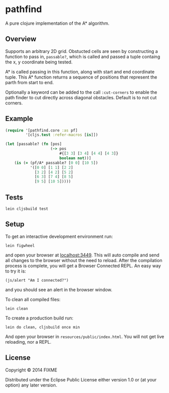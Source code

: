 # pathfind

A pure clojure implementation of the A* algorithm.

## Overview

Supports an arbitrary 2D grid. Obstucted cells are seen by
constructing a function to pass in, `passable?`, which is called and
passed a tuple containg the x, y coordinate being tested.

A* is called passing in this function, along with start and end
coordinate tuple. This A* function returns a sequence of positions that represent the parth from start to end.

Optionally a keyword can be added to the call `:cut-corners` to enable
the path finder to cut directly across diagonal obstacles. Default is
to not cut corners.

## Example

```clojure
(require '[pathfind.core :as pf]
	     '[cljs.test :refer-macros [is]])

(let [passable? (fn [pos]
                    (-> pos
					    #{[3 3] [3 4] [4 4] [4 3]}
						boolean not))]
    (is (= (pf/A* passable? [0 0] [10 5])
           '([0 0] [1 1] [2 2]
             [3 2] [4 2] [5 2]
             [6 3] [7 4] [8 5]
             [9 5] [10 5]))))
```

## Tests

```
lein cljsbuild test
```

## Setup

To get an interactive development environment run:

    lein figwheel

and open your browser at [localhost:3449](http://localhost:3449/).
This will auto compile and send all changes to the browser without the
need to reload. After the compilation process is complete, you will
get a Browser Connected REPL. An easy way to try it is:

    (js/alert "Am I connected?")

and you should see an alert in the browser window.

To clean all compiled files:

    lein clean

To create a production build run:

    lein do clean, cljsbuild once min

And open your browser in `resources/public/index.html`. You will not
get live reloading, nor a REPL.

## License

Copyright © 2014 FIXME

Distributed under the Eclipse Public License either version 1.0 or (at your option) any later version.
